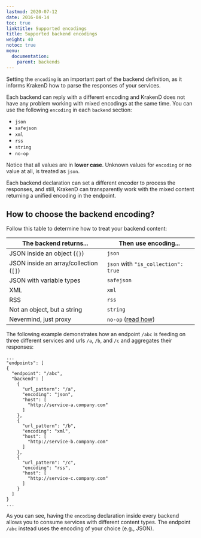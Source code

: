 ```yaml
---
lastmod: 2020-07-12
date: 2016-04-14
toc: true
linktitle: Supported encodings
title: Supported backend encodings
weight: 40
notoc: true
menu:
  documentation:
    parent: backends
---
```

Setting the `encoding` is an important part of the backend definition, as it informs KrakenD how to parse the responses of your services.

Each backend can reply with a different encoding and KrakenD does not have any problem working with mixed encodings at the same time. You can use the following `encoding` in each `backend` section:

- `json`
- `safejson`
- `xml`
- `rss`
- `string`
- `no-op`


Notice that all values are in **lower case**. Unknown values for `encoding` or no value at all, is treated as `json`.

Each backend declaration can set a different encoder to process the responses, and still, KrakenD can transparently work with the mixed content returning a unified encoding in the endpoint.

## How to choose the backend encoding?
Follow this table to determine how to treat your backend content:

| The backend returns...                 | Then use encoding...                |
|----------------------------------------|-------------------------------------|
| JSON inside an object (`{}`)           | `json`                              |
| JSON inside an array/collection (`[]`) | `json` with `"is_collection": true` |
| JSON with variable types               | `safejson`                          |
| XML                                    | `xml`                               |
| RSS                                    | `rss`                               |
| Not an object, but a string            | `string`                            |
| Nevermind, just proxy                  | `no-op` ([read how](/docs/endpoints/no-op/)) |



The following example demonstrates how an endpoint `/abc` is feeding on three different services and urls  `/a`, `/b`, and `/c` and aggregates their responses:

	...
	"endpoints": [
    {
      "endpoint": "/abc",
      "backend": [
        {
          "url_pattern": "/a",
          "encoding": "json",
          "host": [
            "http://service-a.company.com"
          ]
        },
        {
          "url_pattern": "/b",
          "encoding": "xml",
          "host": [
            "http://service-b.company.com"
          ]
        },
        {
          "url_pattern": "/c",
          "encoding": "rss",
          "host": [
            "http://service-c.company.com"
          ]
        }
      ]
    }
    ...

As you can see, having the `encoding` declaration inside every backend allows you to consume services with different content types. The endpoint `/abc` instead uses the encoding of your choice (e.g., JSON).
